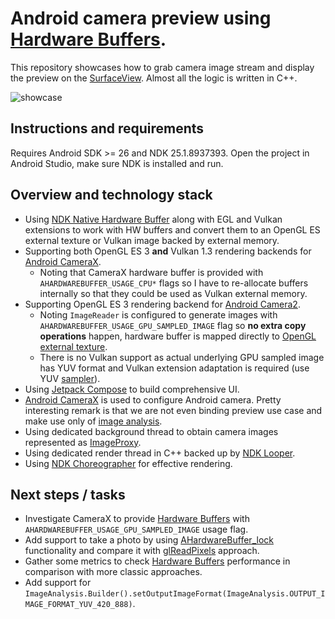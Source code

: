 # Android camera preview using [Hardware Buffers](https://developer.android.com/reference/android/hardware/HardwareBuffer).

This repository showcases how to grab camera image stream and display the preview on the [SurfaceView](https://developer.android.com/reference/android/view/SurfaceView). Almost all the logic is written in C++.

![showcase](https://github.com/user-attachments/assets/22061ca9-40e2-4783-a57a-1f1b52f77d9b)

## Instructions and requirements

Requires Android SDK >= 26 and NDK 25.1.8937393.
Open the project in Android Studio, make sure NDK is installed and run.

## Overview and technology stack
- Using [NDK Native Hardware Buffer](https://developer.android.com/ndk/reference/group/a-hardware-buffer) along with EGL and Vulkan extensions to work with HW buffers and convert them to an OpenGL ES external texture or Vulkan image backed by external memory.
- Supporting both OpenGL ES 3 **and** Vulkan 1.3 rendering backends for [Android CameraX](https://developer.android.com/training/camerax).
  - Noting that CameraX hardware buffer is provided with `AHARDWAREBUFFER_USAGE_CPU*` flags so I have to re-allocate buffers internally so that they could be used as Vulkan external memory.
- Supporting OpenGL ES 3 rendering backend for [Android Camera2](https://developer.android.com/media/camera/camera2).
  - Noting `ImageReader` is configured to generate images with `AHARDWAREBUFFER_USAGE_GPU_SAMPLED_IMAGE` flag so **no extra copy operations** happen, hardware buffer is mapped directly to [OpenGL external texture](https://registry.khronos.org/OpenGL/extensions/OES/OES_EGL_image_external.txt).
  - There is no Vulkan support as actual underlying GPU sampled image has YUV format and Vulkan extension adaptation is required (use YUV [sampler](https://registry.khronos.org/vulkan/specs/1.3-extensions/man/html/VK_KHR_sampler_ycbcr_conversion.html)).
- Using [Jetpack Compose](https://developer.android.com/courses/jetpack-compose/course) to build comprehensive UI.
- [Android CameraX](https://developer.android.com/training/camerax) is used to configure Android camera. Pretty interesting remark is that we are not even binding preview use case and make use only of [image analysis](https://developer.android.com/training/camerax/analyze).
- Using dedicated background thread to obtain camera images represented as [ImageProxy](https://developer.android.com/reference/androidx/camera/core/ImageProxy).
- Using dedicated render thread in C++ backed up by [NDK Looper](https://developer.android.com/ndk/reference/group/looper).
- Using [NDK Choreographer](https://developer.android.com/ndk/reference/group/choreographer) for effective rendering.

## Next steps / tasks
- Investigate CameraX to provide [Hardware Buffers](https://developer.android.com/reference/android/hardware/HardwareBuffer) with `AHARDWAREBUFFER_USAGE_GPU_SAMPLED_IMAGE` usage flag.
- Add support to take a photo by using [AHardwareBuffer_lock](https://developer.android.com/ndk/reference/group/a-hardware-buffer#ahardwarebuffer_lock) functionality and compare it with [glReadPixels](https://www.khronos.org/registry/OpenGL-Refpages/es3.0/html/glReadPixels.xhtml) approach.
- Gather some metrics to check [Hardware Buffers](https://developer.android.com/reference/android/hardware/HardwareBuffer) performance in comparison with more classic approaches.
- Add support for `ImageAnalysis.Builder().setOutputImageFormat(ImageAnalysis.OUTPUT_IMAGE_FORMAT_YUV_420_888)`.

